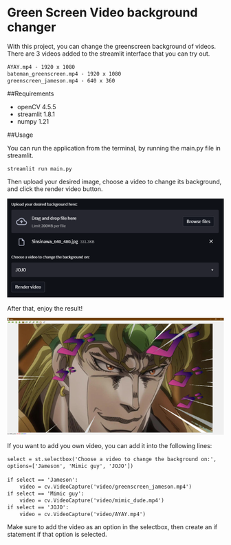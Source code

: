 # Green Screen Video background changer
With this project, you can change the greenscreen background of videos.
There are 3 videos added to the streamlit interface that you can try out.

    AYAY.mp4 - 1920 x 1080
    bateman_greenscreen.mp4 - 1920 x 1080
    greenscreen_jameson.mp4 - 640 x 360

##Requirements
- openCV 4.5.5
- streamlit 1.8.1
- numpy 1.21

##Usage

You can run the application from the terminal, by running the main.py file in streamlit.

    streamlit run main.py

Then upload your desired image, choose a video to change its background, and click the render video button.

![](readme1.png)

After that, enjoy the result!

![](result.png)

If you want to add you own video, you can add it into the following lines:

    select = st.selectbox('Choose a video to change the background on:', options=['Jameson', 'Mimic guy', 'JOJO'])

    if select == 'Jameson':
        video = cv.VideoCapture('video/greenscreen_jameson.mp4')
    if select == 'Mimic guy':
        video = cv.VideoCapture('video/mimic_dude.mp4')
    if select == 'JOJO':
        video = cv.VideoCapture('video/AYAY.mp4')

Make sure to add the video as an option in the selectbox, then create an if statement if that option is selected.